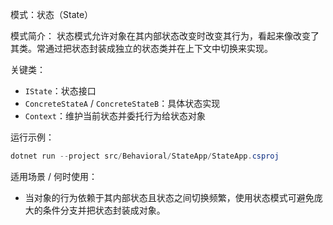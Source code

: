 模式：状态（State）

模式简介：
状态模式允许对象在其内部状态改变时改变其行为，看起来像改变了其类。常通过把状态封装成独立的状态类并在上下文中切换来实现。

关键类：
- `IState`：状态接口
- `ConcreteStateA` / `ConcreteStateB`：具体状态实现
- `Context`：维护当前状态并委托行为给状态对象

运行示例：
```powershell
dotnet run --project src/Behavioral/StateApp/StateApp.csproj
```

适用场景 / 何时使用：
- 当对象的行为依赖于其内部状态且状态之间切换频繁，使用状态模式可避免庞大的条件分支并把状态封装成对象。
